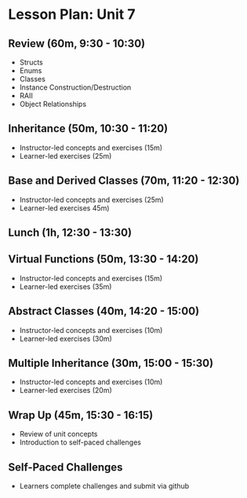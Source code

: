# Lesson Plan: Unit 7

## Review (60m, 9:30 - 10:30)
- Structs
- Enums
- Classes
- Instance Construction/Destruction
- RAII
- Object Relationships

## Inheritance (50m, 10:30 - 11:20)
- Instructor-led concepts and exercises (15m)
- Learner-led exercises (25m)
## Base and Derived Classes (70m, 11:20 - 12:30)
- Instructor-led concepts and exercises (25m)
- Learner-led exercises 45m)
## Lunch (1h, 12:30 - 13:30)
## Virtual Functions (50m, 13:30 - 14:20)
- Instructor-led concepts and exercises (15m)
- Learner-led exercises (35m)
## Abstract Classes (40m, 14:20 - 15:00)
- Instructor-led concepts and exercises (10m)
- Learner-led exercises (30m)
## Multiple Inheritance (30m, 15:00 - 15:30)
- Instructor-led concepts and exercises (10m)
- Learner-led exercises (20m)
## Wrap Up (45m, 15:30 - 16:15)
- Review of unit concepts
- Introduction to self-paced challenges

## Self-Paced Challenges
- Learners complete challenges and submit via github
